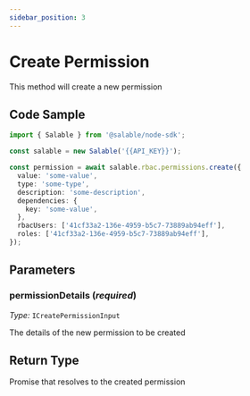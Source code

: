 ```yaml
---
sidebar_position: 3
---
```


# Create Permission

This method will create a new permission

## Code Sample

```typescript
import { Salable } from '@salable/node-sdk';

const salable = new Salable('{{API_KEY}}');

const permission = await salable.rbac.permissions.create({
  value: 'some-value',
  type: 'some-type',
  description: 'some-description',
  dependencies: {
    key: 'some-value',
  },
  rbacUsers: ['41cf33a2-136e-4959-b5c7-73889ab94eff'],
  roles: ['41cf33a2-136e-4959-b5c7-73889ab94eff'],
});
```

## Parameters

### permissionDetails (_required_)

_Type:_ `ICreatePermissionInput`

The details of the new permission to be created

## Return Type

Promise that resolves to the created permission
